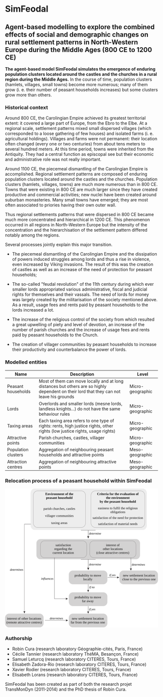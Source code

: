 # SimFeodal
## Agent-based modelling to explore the combined effects of social and demographic changes on rural settlement patterns in North-Western Europe during the Middle Ages (800 CE to 1200 CE)

**The agent-based model SimFeodal simulates the emergence of enduring population clusters located around the castles and the churches in a rural region during the Middle Ages.**  In the course of time, population clusters (hamlets, villages, small towns) become more numerous; many of them grow (i. e. their number of peasant households increases) but some clusters grow more than others.


### Historical context

Around 800 CE, the Carolingian Empire achieved its greatest territorial extent: it covered a large part of Europe, from the Ebro to the Elbe. At a regional scale, settlement patterns mixed small dispersed villages (which corresponded to a loose gathering of few houses) and isolated farms (i. e. agricultural holdings). Villages and farms were not permanent: their location often changed (every one or two centuries) from about tens meters to several hundred meters. At this time period, towns were inherited from the Antiquity. They had a central function as episcopal see but their economic and administrative role was not really important.

Around 1100 CE, the piecemeal dismantling of the Carolingian Empire is accomplished. Regional settlement patterns are composed of enduring population clusters located around the castles and the churches. Population clusters (hamlets, villages, towns) are much more numerous than in 800 CE. Towns that were existing in 800 CE are much larger since they have created productive and commercial activities; new nuclei have been created around suburban monasteries. Many small towns have emerged; they are most often associated to priories having their own outer wall.

Thus regional settlements patterns that were dispersed in 800 CE became much more concentrated and hierarchical in 1200 CE. This phenomenon occurred in all regions in North-Western Europe but the intensity of the concentration and the hierarchisation of the settlement pattern differed notably among the regions.

Several processes jointly explain this major transition.

* The piecemeal dismantling of the Carolingian Empire and the dissipation of powers induced  struggles among lords and thus a rise in violence, even increased by Viking invasions. The result of this was the creation of castles as well as an increase of the need of protection for peasant households;

* The so-called "feudal revolution" of the 11th century during which ever smaller lords appropriated various administrative, fiscal and judicial rights for themselves and their vassals. The need of lords for money was largely created by the militarisation of the society mentioned above. As a result, usage fees and rents paid by peasant households to the lords increased a lot.

* The increase of the religious control of the society from which resulted a great upwelling of piety and level of devotion, an increase of the number of parish churches and the increase of usage fees and rents paid by peasant households to the Church.

* The creation of villager communities by peasant households to increase their productivity and counterbalance the power of lords.


### Modelled entities

| Name  | Description | Level |
| ------------- | ------------- | ------------- |
| Peasant households | Most of them can move locally and at long distances but others are so highly dependent on their lord that they can not leave his grounds| Micro-geographic |
| Lords  | Overlords and smaller lords (mesne lords, landless knights...) do not have the same behaviour rules | Micro-geographic |
| Taxing areas  | Each taxing area refers to one type of rights: rents, high justice rights, other rights (low justice rights, usage rights) | Micro-geographic |
| Attractive points  | Parish churches, castles, villager communities  |  Micro-geographic |
| Population clusters  | Aggregation of neighbouring peasant households and attractive points |  Meso-geographic |
| Attraction centres  | Aggregation of neighbouring attractive points |  Meso-geographic |

### Relocation process of a peasant household within SimFeodal

![Relocation process of a peasant household](PH-movingrules.png)

### Authorship
- Robin Cura (research laboratory Géographie-cités, Paris, France)
- Cécile Tannier (research laboratory ThéMA, Besançon, France)
- Samuel Leturcq (research laboratory CITERES, Tours, France)
- Elisabeth Zadora-Rio (research laboratory CITERES, Tours, France)
- Xavier Rodier (research laboratory CITERES, Tours, France)
- Elisabeth Lorans (research laboratory CITERES, Tours, France)

SimFeodal has been created as part of both the research projet TransMonDyn (2011-2014) and the PhD thesis of Robin Cura.
